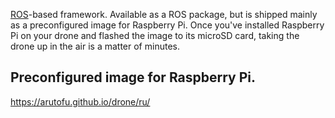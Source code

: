 [ROS](https://www.ros.org)-based framework. Available as a ROS package, but is shipped mainly as a preconfigured image for Raspberry Pi. Once you've installed Raspberry Pi on your drone and flashed the image to its microSD card, taking the drone up in the air is a matter of minutes.

## Preconfigured image for Raspberry Pi.

https://arutofu.github.io/drone/ru/
